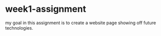 # week1-assignment

my goal in this assignment is to create a website page showing off future technologies.
